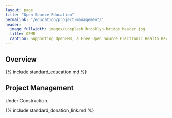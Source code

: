 ```yaml
---
layout: page
title: "Open Source Education"
permalink: "/education/project-management/"
header:
  image_fullwidth: images/unsplash_brooklyn-bridge_header.jpg
  title: OEMR
  caption: Supporting OpenEMR, a Free Open Source Electronic Health Record
---
```


## Overview
{% include standard_education.md %}

## Project Management
Under Construction.

{% include standard_donation_link.md %}
